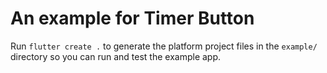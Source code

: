 # An example for Timer Button

Run `flutter create .` to generate the platform project files in the `example/` directory so you can run and test the example app.